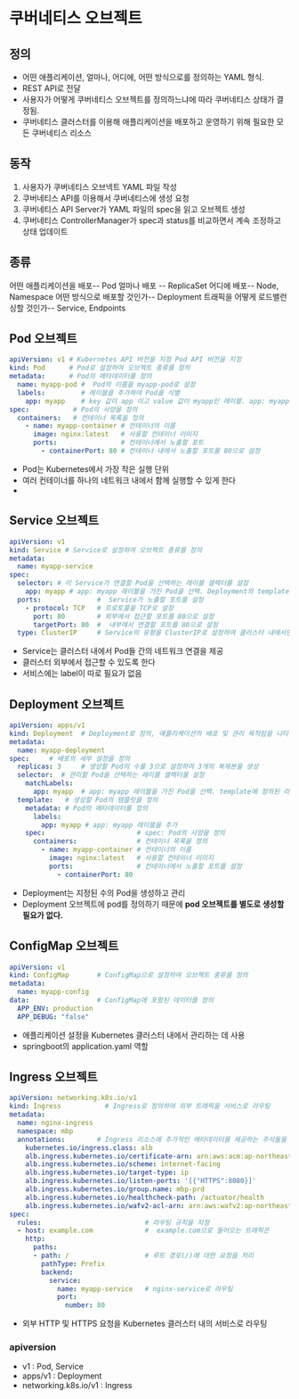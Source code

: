 # 쿠버네티스 오브젝트

## 정의
- 어떤 애플리케이션, 얼마나, 어디에, 어떤 방식으로를 정의하는 YAML 형식.
- REST API로 전달
- 사용자가 어떻게 쿠버네티스 오브젝트를 정의하느냐에 따라 쿠버네티스 상태가 결정됨.
- 쿠버네티스 클러스터를 이용해 애플리케이션을 배포하고 운영하기 위해 필요한 모든 쿠버네티스 리소스

## 동작
1. 사용자가 쿠버네티스 오브넥트 YAML 파일 작성
2. 쿠버네티스 API를 이용해서 쿠버네티스에 생성 요청
3. 쿠버네티스 API Server가 YAML 파일의 spec을 읽고 오브젝트 생성
4. 쿠버네티스 ControllerManager가 spec과 status를 비교하면서 계속 조정하고 상태 업데이트

## 종류
어떤 애플리케이션을 배포-- Pod
얼마나 배포 -- ReplicaSet
어디에 배포-- Node, Namespace
어떤 방식으로 배포할 것인가-- Deployment
트래픽을 어떻게 로드밸런싱할 것인가-- Service, Endpoints


## Pod 오브젝트
```yaml
apiVersion: v1 # Kubernetes API 버전을 지정 Pod API 버전을 지정
kind: Pod      # Pod로 설정하여 오브젝트 종류를 정의
metadata:      # Pod의 메타데이터를 정의
  name: myapp-pod #  Pod의 이름을 myapp-pod로 설정
  labels:         # 레이블을 추가하여 Pod을 식별
    app: myapp    # key 값이 app 이고 value 값이 myapp인 레이블. app: myapp 이 전체 label임.
spec:           # Pod의 사양을 정의
  containers:   # 컨테이너 목록을 정의
    - name: myapp-container # 컨테이너의 이름
      image: nginx:latest   # 사용할 컨테이너 이미지
      ports:                # 컨테이너에서 노출할 포트
        - containerPort: 80 # 컨테이너 내에서 노출할 포트를 80으로 설정
```
- Pod는 Kubernetes에서 가장 작은 실행 단위
- 여러 컨테이너를 하나의 네트워크 내에서 함께 실행할 수 있게 한다
- 

## Service 오브젝트
```yml
apiVersion: v1
kind: Service # Service로 설정하여 오브젝트 종류를 정의
metadata:
  name: myapp-service
spec:
  selector: # 이 Service가 연결할 Pod을 선택하는 레이블 셀렉터를 설정
    app: myapp # app: myapp 레이블을 가진 Pod을 선택. Deployment의 template 라벨과 일치해야 함.
  ports:              #  Service가 노출할 포트를 설정
    - protocol: TCP   # 프로토콜을 TCP로 설정
      port: 80        # 외부에서 접근할 포트를 80으로 설정
      targetPort: 80  #  내부에서 연결할 포트를 80으로 설정
  type: ClusterIP     # Service의 유형을 ClusterIP로 설정하여 클러스터 내에서만 접근 가능하게
```
-  Service는 클러스터 내에서 Pod들 간의 네트워크 연결을 제공
-  클러스터 외부에서 접근할 수 있도록 한다
-  서비스에는 label이 따로 필요가 없음

## Deployment 오브젝트
```yaml
apiVersion: apps/v1
kind: Deployment  # Deployment로 정의, 애플리케이션의 배포 및 관리 목적임을 나타냄
metadata:
  name: myapp-deployment
spec:     # 배포의 세부 설정을 정의
  replicas: 3     # 생성할 Pod의 수를 3으로 설정하여 3개의 복제본을 생성
  selector:  # 관리할 Pod을 선택하는 레이블 셀렉터를 설정
    matchLabels:  
      app: myapp  # app: myapp 레이블을 가진 Pod을 선택. template에 정의된 라벨과 일치해야 함.
  template:   # 생성할 Pod의 템플릿을 정의
    metadata: # Pod의 메타데이터를 정의
      labels:
        app: myapp # app: myapp 레이블을 추가
    spec:                       # spec: Pod의 사양을 정의
      containers:               # 컨테이너 목록을 정의
        - name: myapp-container # 컨테이너의 이름           
          image: nginx:latest   # 사용할 컨테이너 이미지
          ports:                # 컨테이너에서 노출할 포트를 설정
            - containerPort: 80
```
- Deployment는 지정된 수의 Pod을 생성하고 관리
- Deployment 오브젝트에 pod를 정의하기 때문에 **pod 오브젝트를 별도로 생성할 필요가 없다.**

## ConfigMap 오브젝트
```yaml
apiVersion: v1
kind: ConfigMap       # ConfigMap으로 설정하여 오브젝트 종류를 정의
metadata:
  name: myapp-config
data:                 # ConfigMap에 포함된 데이터를 정의
  APP_ENV: production 
  APP_DEBUG: "false"
```
- 애플리케이션 설정을 Kubernetes 클러스터 내에서 관리하는 데 사용
- springboot의 application.yaml 역할

## Ingress 오브젝트
```yml
apiVersion: networking.k8s.io/v1
kind: Ingress           # Ingress로 정의하여 외부 트래픽을 서비스로 라우팅
metadata:
  name: nginx-ingress
  namespace: mbp
  annotations:        # Ingress 리소스에 추가적인 메타데이터를 제공하는 주석들을 정의
    kubernetes.io/ingress.class: alb
    alb.ingress.kubernetes.io/certificate-arn: arn:aws:acm:ap-northeast-2:470429296017:certificate/31eb7f81-59de-4f1a-b0d9-bb3529e2b558
    alb.ingress.kubernetes.io/scheme: internet-facing
    alb.ingress.kubernetes.io/target-type: ip
    alb.ingress.kubernetes.io/listen-ports: '[{"HTTPS":8080}]'
    alb.ingress.kubernetes.io/group.name: mbp-prd
    alb.ingress.kubernetes.io/healthcheck-path: /actuator/health
    alb.ingress.kubernetes.io/wafv2-acl-arn: arn:aws:wafv2:ap-northeast-2:470429296017:regional/webacl/megabird-prod-alb-acl/4a0fd87f-7384-4f0c-9fe9-aa6c62101e9f  
spec:
  rules:                          # 라우팅 규칙을 지정
  - host: example.com             #  example.com으로 들어오는 트래픽은 
    http:
      paths:
      - path: /                   # 루트 경로(/)에 대한 요청을 처리
        pathType: Prefix
        backend:
          service:
            name: myapp-service   # nginx-service로 라우팅
            port:
              number: 80
```
- 외부 HTTP 및 HTTPS 요청을 Kubernetes 클러스터 내의 서비스로 라우팅

### apiversion

- v1 : Pod, Service
- apps/v1 : Deployment
- networking.k8s.io/v1 : Ingress